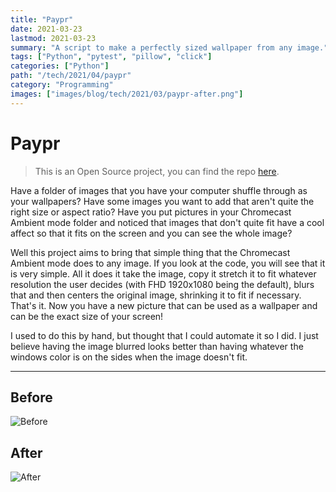 ```yaml
---
title: "Paypr"
date: 2021-03-23
lastmod: 2021-03-23
summary: "A script to make a perfectly sized wallpaper from any image."
tags: ["Python", "pytest", "pillow", "click"]
categories: ["Python"]
path: "/tech/2021/04/paypr"
category: "Programming"
images: ["images/blog/tech/2021/03/paypr-after.png"]
---
```


# Paypr

> This is an Open Source project, you can find the repo [here](https://github.com/thejayhaykid/paypr).

Have a folder of images that you have your computer shuffle through as your wallpapers? Have some images you want to add that aren't quite the right size or aspect ratio? Have you put pictures in your Chromecast Ambient mode folder and noticed that images that don't quite fit have a cool affect so that it fits on the screen and you can see the whole image?

Well this project aims to bring that simple thing that the Chromecast Ambient mode does to any image. If you look at the code, you will see that it is very simple. All it does it take the image, copy it stretch it to fit whatever resolution the user decides (with FHD 1920x1080 being the default), blurs that and then centers the original image, shrinking it to fit if necessary. That's it. Now you have a new picture that can be used as a wallpaper and can be the exact size of your screen!

I used to do this by hand, but thought that I could automate it so I did. I just believe having the image blurred looks better than having whatever the windows color is on the sides when the image doesn't fit.

---

## Before

![Before](../../../../resource/images/blog/tech/2021/03/paypr-before.png)

## After

![After](../../../../resource/images/blog/tech/2021/03/paypr-after.png)
